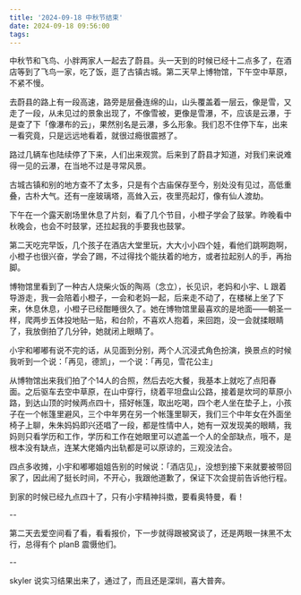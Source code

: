 ```yaml
---
title: '2024-09-18 中秋节结束'
date: 2024-09-18 09:56:00
tags:
---
```


中秋节和飞鸟、小胖两家人一起去了蔚县。头一天到的时候已经十二点多了，在酒店等到了飞鸟一家，吃了饭，逛了古镇古城。第二天早上博物馆，下午空中草原，不紧不慢。

去蔚县的路上有一段高速，路旁是层叠连绵的山，山头覆盖着一层云，像是雪，又走了一段，从未见过的景象出现了，不像雪被，更像是雪瀑，不，应该是云瀑，于是查了下「像瀑布的云」，果然别名是云瀑，多么形象。我们忍不住停下车，出来一看究竟，只是远远地看着，就很过瘾很震撼了。

路过几辆车也陆续停了下来，人们出来观赏。后来到了蔚县才知道，对我们来说难得一见的云瀑，在当地不过是寻常风景。

古城古镇和别的地方查不了太多，只是有个古庙保存至今，别处没有见过，高低重叠，古朴大气。还有一座玻璃塔，高耸入云，夜里亮起灯，像有仙人渡劫。

下午在一个露天剧场里休息了片刻，看了几个节目，小橙子学会了鼓掌。昨晚看中秋晚会，也会不时鼓掌，还拉起我的手要我也鼓掌。

第二天吃完早饭，几个孩子在酒店大堂里玩，大大小小四个娃，看他们跳啊跑啊，小橙子也很兴奋，学会了踢，不过得找个能扶着的地方，或者拉起别人的手，再抬脚。

博物馆里看到了一种古人烧柴火饭的陶鬲（念立），长见识，老妈和小宇、L 跟着导游走，我一会陪着小橙子，一会和老妈一起，后来走不动了，在楼梯上坐了下来，休息休息，小橙子已经酣睡很久了。她在博物馆里最喜欢的是地面——朝圣一样，爬两步五体投地贴一贴，和台阶，不喜欢人抱着，来回跑，没一会就揉眼睛了，我放倒拍了几分钟，她就闭上眼睛了。

小宇和嘟嘟有说不完的话，从见面到分别，两个人沉浸式角色扮演，换景点的时候我听到一个说：「再见，德凯」，一个说：「再见，雪花公主」

从博物馆出来我们拍了个14人的合照，然后去吃大餐，我基本上就吃了点阳春面。之后驱车去空中草原，在山中穿行，绕着平坦盘山公路，接着是坎坷的草原小路，到达山顶的时候两点四十，搭好帐篷，取出吃喝，四个老人坐在垫子上，小孩子在一个帐篷里避风，三个中年男在另一个帐篷里聊天，我们三个中年女在外面坐椅子上聊，朱朱妈妈即兴还唱了一段，都是性情中人，她有一双发现美的眼睛，我妈则只看学历和工作，学历和工作在她眼里可以遮盖一个人的全部缺点，哦不，是根本没有缺点，连某大佬婚内出轨都是可以原谅的，三观没法合。

四点多收摊，小宇和嘟嘟姐姐告别的时候说：「酒店见」，没想到接下来就要被带回家了，因此闹了挺长时间，不开心，我跟他道歉了，保证下次会提前告诉他行程。

到家的时候已经九点四十了，只有小宇精神抖擞，要看奥特曼，看！

--

第二天去爱空间看了看，看看报价，下一步就得跟被窝谈了，还是两眼一抹黑不太行，总得有个 planB 震慑他们。

--

skyler 说实习结果出来了，通过了，而且还是深圳，喜大普奔。

